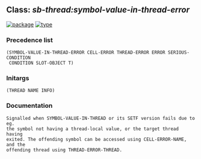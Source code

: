 ## Class: ***sb-thread:symbol-value-in-thread-error***
[![package](https://img.shields.io/badge/Package-SB--THREAD-5f9ea0.svg?style=social&colorA=999999)](../) [![type](https://img.shields.io/badge/Type-Class-5f9ea0.svg?style=social&colorA=999999)](../#class) 
### Precedence list
```
(SYMBOL-VALUE-IN-THREAD-ERROR CELL-ERROR THREAD-ERROR ERROR SERIOUS-CONDITION
 CONDITION SLOT-OBJECT T)
```
### Initargs
```
(THREAD NAME INFO)
```
### Documentation
```
Signalled when SYMBOL-VALUE-IN-THREAD or its SETF version fails due to eg.
the symbol not having a thread-local value, or the target thread having
exited. The offending symbol can be accessed using CELL-ERROR-NAME, and the
offending thread using THREAD-ERROR-THREAD.
```
